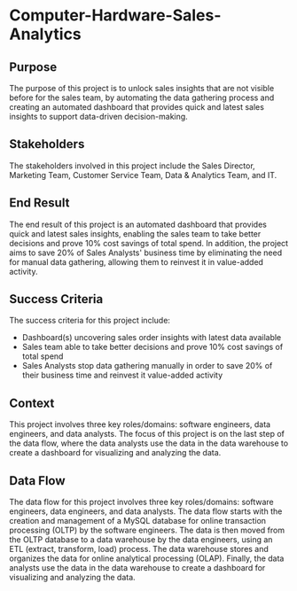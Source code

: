 # Computer-Hardware-Sales-Analytics

## Purpose
The purpose of this project is to unlock sales insights that are not visible before for the sales team, by automating the data gathering process and creating an automated dashboard that provides quick and latest sales insights to support data-driven decision-making.

## Stakeholders
The stakeholders involved in this project include the Sales Director, Marketing Team, Customer Service Team, Data & Analytics Team, and IT.

## End Result
The end result of this project is an automated dashboard that provides quick and latest sales insights, enabling the sales team to take better decisions and prove 10% cost savings of total spend. In addition, the project aims to save 20% of Sales Analysts' business time by eliminating the need for manual data gathering, allowing them to reinvest it in value-added activity.

## Success Criteria
The success criteria for this project include:

- Dashboard(s) uncovering sales order insights with latest data available
- Sales team able to take better decisions and prove 10% cost savings of total spend
- Sales Analysts stop data gathering manually in order to save 20% of their business time and reinvest it value-added activity

## Context
This project involves three key roles/domains: software engineers, data engineers, and data analysts. The focus of this project is on the last step of the data flow, where the data analysts use the data in the data warehouse to create a dashboard for visualizing and analyzing the data.

## Data Flow
The data flow for this project involves three key roles/domains: software engineers, data engineers, and data analysts. The data flow starts with the creation and management of a MySQL database for online transaction processing (OLTP) by the software engineers. The data is then moved from the OLTP database to a data warehouse by the data engineers, using an ETL (extract, transform, load) process. The data warehouse stores and organizes the data for online analytical processing (OLAP). Finally, the data analysts use the data in the data warehouse to create a dashboard for visualizing and analyzing the data.
